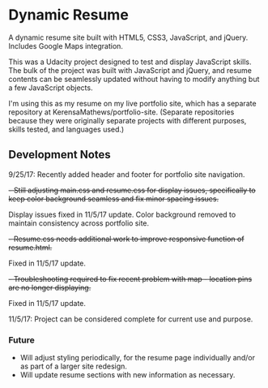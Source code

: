 # Dynamic Resume

A dynamic resume site built with HTML5, CSS3, JavaScript, and jQuery. Includes Google Maps integration.

This was a Udacity project designed to test and display JavaScript skills. The bulk of the project was built with JavaScript and jQuery, and resume contents can be seamlessly updated without having to modify anything but a few JavaScript objects.

I'm using this as my resume on my live portfolio site, which has a separate repository at KerensaMathews/portfolio-site. (Separate repositories because they were originally separate projects with different purposes, skills tested, and languages used.) 

## Development Notes

9/25/17: Recently added header and footer for portfolio site navigation. 

~~- Still adjusting main.css and resume.css for display issues, specifically to keep color background seamless and fix minor spacing issues.~~

Display issues fixed in 11/5/17 update. Color background removed to maintain consistency across portfolio site.

~~- Resume.css needs additional work to improve responsive function of resume.html.~~

Fixed in 11/5/17 update.

~~- Troubleshooting required to fix recent problem with map - location pins are no longer displaying.~~

Fixed in 11/5/17 update.

11/5/17: Project can be considered complete for current use and purpose.

### Future

- Will adjust styling periodically, for the resume page individually and/or as part of a larger site redesign. 
- Will update resume sections with new information as necessary.
